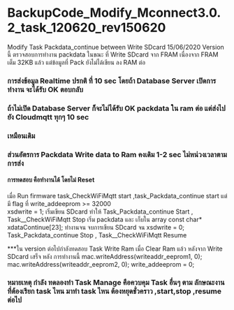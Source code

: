 # BackupCode_Modify_Mconnect3.0.2_task_120620_rev150620
Modify Task Packdata_continue between Write SDcard  15/06/2020
Version นี้ ตรวจสอบการทำงาน packdata  ในขณะ ที่ Write SDcard จาก FRAM เนื่องจาก FRAM เต็ม 32KB แล้ว 
แต่ข้อมูลที่ Pack ยังไม่ได้เขียน ลง RAM ต่อ 
### การส่งข้อมูล Realtime ปรกติ ที่ 10 sec โดยถ้า Database Server เปิดการทำงาน จะได้รับ OK ตอบกลับ 
### ถ้าไม่เปิด Database Server ก็จะไม่ได้รับ OK packdata ใน ram ต่อ แต่ส่งไปยัง Cloudmqtt ทุกๆ 10 sec
### เหมือนเดิม 
### ส่วนอัตรการ Packdata Write data to Ram คงเดิม 1-2 sec  ไม่หน่วงเวลาตามการส่ง 

#### การทดสอบ คือทำงานได้ โดยไม่ Reset  
เมื่อ Run firmware  task_CheckWiFiMqtt  start ,task_Packdata_continue start 
แต่ มี flag ที่ write_addeeprom >= 32000  
xsdwrite = 1; เริ่มเขียน SDcard 
ทำให้ Task_Packdata_continue Start , Task__CheckWiFiMqtt Stop  เริ่ม packdata และ เก็บใน array const char* xdataContinue[23];
ทำงานจน จบการเขียน SDcard จน xsdwrite = 0;
Task_Packdata_continue Stop , Task__CheckWiFiMqtt Resume 

***ใน version ต่อไปกำลังทดสอบ Task Write Ram เมื่อ Clear Ram แล้ว หลังจาก Write SDcard เสร็จ 
หลัง การทำงานนี้ 
mac.writeAddress(writeaddr_eeprom1, 0); 
mac.writeAddress(writeaddr_eeprom2, 0);
write_addeeprom = 0;

### หมายเหตุ กำลัง ทดลองทำ Task Manage  คือควบคุม Task อื่นๆ ตาม ลักษณะงาน ที่ต้องเรียก task ไหน มาทำ task ไหน ต้องหยุดชั่วคราว ,start,stop ,resume ต่อไป  
